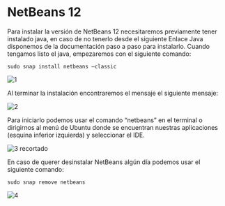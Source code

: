 # NetBeans 12 


Para instalar la versión de NetBeans 12 necesitaremos previamente tener instalado java, en caso de no tenerlo desde el siguiente Enlace Java disponemos de la documentación paso a paso para instalarlo.
Cuando tengamos listo el java, empezaremos con el siguiente comando:

``
sudo snap install netbeans –classic
``

![1](https://user-images.githubusercontent.com/61906112/136200893-c6ceca09-5a3b-42b7-8d46-d6a5c6588fed.PNG)


Al terminar la instalación encontraremos el mensaje el siguiente mensaje:


![2](https://user-images.githubusercontent.com/61906112/136200902-dc877365-fef9-49b5-9713-31e18c65980d.PNG)

Para iniciarlo podemos usar el comando “netbeans” en el terminal o dirigirnos al menú de Ubuntu donde se encuentran nuestras aplicaciones (esquina inferior izquierda) y seleccionar el IDE.


![3 recortado](https://user-images.githubusercontent.com/61906112/136201517-a5260102-303e-4f4b-8b0f-c7df3369ff22.jpg)




En caso de querer desinstalar  NetBeans  algún día  podemos usar el siguiente comando:

``
sudo snap remove netbeans
``

![4](https://user-images.githubusercontent.com/61906112/136200911-904e0efc-7e85-4d83-bc08-8cd97d497a6d.PNG)

